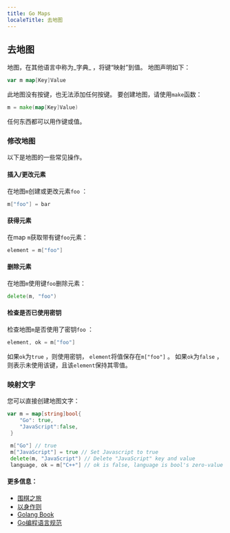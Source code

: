 ```yaml
---
title: Go Maps
localeTitle: 去地图
---
```

## 去地图

地图，在其他语言中称为_字典_ ，将键“映射”到值。 地图声明如下：

```go
var m map[Key]Value 
```

此地图没有按键，也无法添加任何按键。 要创建地图，请使用`make`函数：

```go
m = make(map[Key]Value) 
```

任何东西都可以用作键或值。

### 修改地图

以下是地图的一些常见操作。

#### 插入/更改元素

在地图`m`创建或更改元素`foo` ：

```go
m["foo"] = bar 
```

#### 获得元素

在map `m`获取带有键`foo`元素：

```go
element = m["foo"] 
```

#### 删除元素

在地图`m`使用键`foo`删除元素：

```go
delete(m, "foo") 
```

#### 检查是否已使用密钥

检查地图`m`是否使用了密钥`foo` ：

```go
element, ok = m["foo"] 
```

如果`ok`为`true` ，则使用密钥， `element`将值保存在`m["foo"]` 。 如果`ok`为`false` ，则表示未使用该键，且该`element`保持其零值。

### 映射文字

您可以直接创建地图文字：

```go
var m = map[string]bool{ 
    "Go": true, 
    "JavaScript":false, 
 } 
 
 m["Go"] // true 
 m["JavaScript"] = true // Set Javascript to true 
 delete(m, "JavaScript") // Delete "JavaScript" key and value 
 language, ok = m["C++"] // ok is false, language is bool's zero-value (false) 
```

#### 更多信息：

*   [围棋之旅](https://tour.golang.org/moretypes/19)
*   [以身作则](https://gobyexample.com/maps)
*   [Golang Book](https://www.golang-book.com/books/intro/6#section3)
*   [Go编程语言规范](https://golang.org/ref/spec#Making_slices_maps_and_channels)
